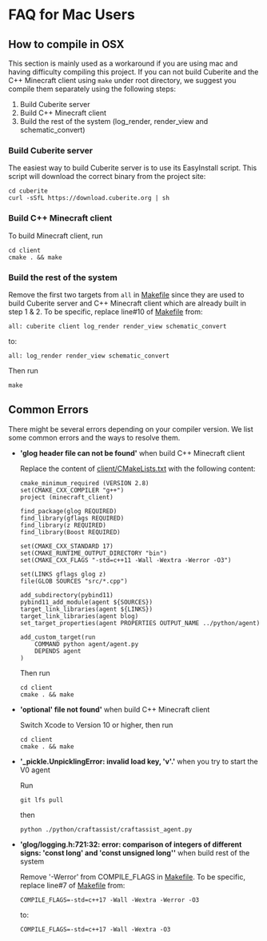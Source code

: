 # FAQ for Mac Users

## How to compile in OSX

This section is mainly used as a workaround if you are using mac and having difficulty compiling this project. If you can not build Cuberite and the C++ Minecraft client using ```make``` under root directory, we suggest you compile them separately using the following steps:

1. Build Cuberite server
2. Build C++ Minecraft client
3. Build the rest of the system (log_render, render_view and schematic_convert)

### Build Cuberite server

The easiest way to build Cuberite server is to use its EasyInstall script. This script will download the correct binary from the project site:
 
```
cd cuberite
curl -sSfL https://download.cuberite.org | sh
```
 
### Build C++ Minecraft client
 
To build Minecraft client, run
 
```
cd client
cmake . && make
```
 
### Build the rest of the system
 
Remove the first two targets from ```all``` in [Makefile](Makefile) since they are used to build Cuberite server and C++ Minecraft client which are already built in step 1 & 2. To be specific, replace line#10 of [Makefile](Makefile) from:
 
```
all: cuberite client log_render render_view schematic_convert
```
 
to:
 
```
all: log_render render_view schematic_convert
```
 
Then run

```
make
```

## Common Errors
 
There might be several errors depending on your compiler version. We list some common errors and the ways to resolve them.
 
- **'glog header file can not be found'** when build C++ Minecraft client

    Replace the content of [client/CMakeLists.txt](client/CMakeLists.txt) with the following content:
    
    ```
    cmake_minimum_required (VERSION 2.8)
    set(CMAKE_CXX_COMPILER "g++")
    project (minecraft_client)
    
    find_package(glog REQUIRED)
    find_library(gflags REQUIRED)
    find_library(z REQUIRED)
    find_library(Boost REQUIRED)
    
    set(CMAKE_CXX_STANDARD 17)
    set(CMAKE_RUNTIME_OUTPUT_DIRECTORY "bin")
    set(CMAKE_CXX_FLAGS "-std=c++11 -Wall -Wextra -Werror -O3")
    
    set(LINKS gflags glog z)
    file(GLOB SOURCES "src/*.cpp")
    
    add_subdirectory(pybind11)
    pybind11_add_module(agent ${SOURCES})
    target_link_libraries(agent ${LINKS})
    target_link_libraries(agent blog)
    set_target_properties(agent PROPERTIES OUTPUT_NAME ../python/agent)
    
    add_custom_target(run
    	COMMAND python agent/agent.py
    	DEPENDS agent
    )
    ```
    
    Then run
    
    ```
    cd client
    cmake . && make
    ```
    
    
- **'optional' file not found'** when build C++ Minecraft client
    
    Switch Xcode to Version 10 or higher, then run

    ```
    cd client
    cmake . && make
    ```
    
- **'_pickle.UnpicklingError: invalid load key, 'v'.'** when you try to start the V0 agent

    Run
    
    ```
    git lfs pull
    ```
    
    then
    
    ```
    python ./python/craftassist/craftassist_agent.py
    ```

- **'glog/logging.h:721:32: error: comparison of integers of different signs: 'const long' and 'const unsigned long''** when build rest of the system
    
    Remove '-Werror' from COMPILE_FLAGS in [Makefile](Makefile). To be specific, replace line#7 of [Makefile](Makefile) from:

    ```
    COMPILE_FLAGS=-std=c++17 -Wall -Wextra -Werror -O3
    ```
    
    to:
    
    ```
    COMPILE_FLAGS=-std=c++17 -Wall -Wextra -O3
    ```












